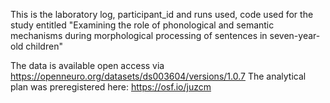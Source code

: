 This is the laboratory log, participant_id and runs used, code used for the study entitled "Examining the role of phonological and semantic mechanisms during morphological processing of sentences in seven-year-old children"

The data is available open access via https://openneuro.org/datasets/ds003604/versions/1.0.7
The analytical plan was preregistered here: https://osf.io/juzcm
